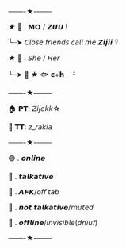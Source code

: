 ───-★-─── 

★ 🍁 . 𝗠𝗢 / 𝙕𝙐𝙐 !  

ׂ╰┈➤ 𝘊𝘭𝘰𝘴𝘦 𝘧𝘳𝘪𝘦𝘯𝘥𝘴 𝘤𝘢𝘭𝘭 𝘮𝘦 𝙕𝙞𝙟𝙞𝙞 ⍢ 

★ 🧸 . 𝘚𝘩𝘦 / 𝘏𝘦𝘳

  ╰┈➤ 🟰
★ 🐟 𝗰+𝗵 ㅤᵕ̈
  
 ───-★-─── 
 
🏠 𝗣𝗧: 𝘡𝘪𝘫𝘦𝘬𝘬☆ 

🎵 𝗧𝗧: 𝘻_𝘳𝘢𝘬𝘪𝘢 

───-★-───

🟢 . 𝙤𝙣𝙡𝙞𝙣𝙚

💬 . 𝙩𝙖𝙡𝙠𝙖𝙩𝙞𝙫𝙚

🌙 . 𝘼𝙁𝙆/𝘰𝘧𝘧 𝘵𝘢𝘣

🔴 . 𝙣𝙤𝙩 𝙩𝙖𝙡𝙠𝙖𝙩𝙞𝙫𝙚/𝘮𝘶𝘵𝘦𝘥

🔘 . 𝙤𝙛𝙛𝙡𝙞𝙣𝙚/𝘪𝘯𝘷𝘪𝘴𝘪𝘣𝘭𝘦(𝘥𝘯𝘪𝘶𝘧)

───-★-───